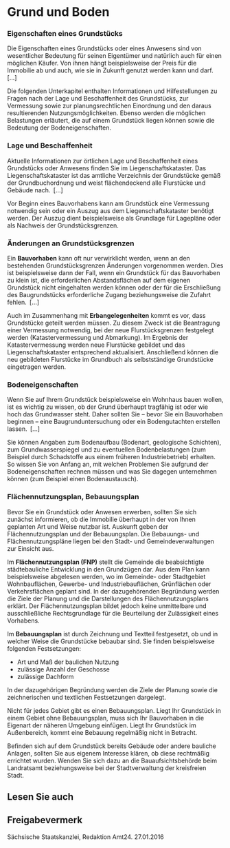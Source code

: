# Grund und Boden

### Eigenschaften eines Grundstücks

Die Eigenschaften eines Grundstücks oder eines Anwesens sind von wesentlicher Bedeutung für seinen Eigentümer und natürlich auch für einen möglichen Käufer. Von ihnen hängt beispielsweise der Preis für die Immobilie ab und auch, wie sie in Zukunft genutzt werden kann und darf. [...]

Die folgenden Unterkapitel enthalten Informationen und Hilfestellungen zu Fragen nach der Lage und Beschaffenheit des Grundstücks, zur Vermessung sowie zur planungsrechtlichen Einordnung und den daraus resultierenden Nutzungsmöglichkeiten. Ebenso werden die möglichen Belastungen erläutert, die auf einem Grundstück liegen können sowie die Bedeutung der Bodeneigenschaften.

### Lage und Beschaffenheit

Aktuelle Informationen zur örtlichen Lage und Beschaffenheit eines Grundstücks oder Anwesens finden Sie im Liegenschaftskataster. Das Liegenschaftskataster ist das amtliche Verzeichnis der Grundstücke gemäß der Grundbuchordnung und weist flächendeckend alle Flurstücke und Gebäude nach. [...]

Vor Beginn eines Bauvorhabens kann am Grundstück eine Vermessung notwendig sein oder ein Auszug aus dem Liegenschaftskataster benötigt werden. Der Auszug dient beispielsweise als Grundlage für Lagepläne oder als Nachweis der Grundstücksgrenzen.

### Änderungen an Grundstücksgrenzen

Ein **Bauvorhaben** kann oft nur verwirklicht werden, wenn an den bestehenden Grundstücksgrenzen Änderungen vorgenommen werden. Dies ist beispielsweise dann der Fall, wenn ein Grundstück für das Bauvorhaben zu klein ist, die erforderlichen Abstandsflächen auf dem eigenen Grundstück nicht eingehalten werden können oder der für die Erschließung des Baugrundstücks erforderliche Zugang beziehungsweise die Zufahrt fehlen. [...]

Auch im Zusammenhang mit **Erbangelegenheiten** kommt es vor, dass Grundstücke geteilt werden müssen. Zu diesem Zweck ist die Beantragung einer Vermessung notwendig, bei der neue Flurstücksgrenzen festgelegt werden (Katastervermessung und Abmarkung). Im Ergebnis der Katastervermessung werden neue Flurstücke gebildet und das Liegenschaftskataster entsprechend aktualisiert. Anschließend können die neu gebildeten Flurstücke im Grundbuch als selbstständige Grundstücke eingetragen werden.

### Bodeneigenschaften

Wenn Sie auf Ihrem Grundstück beispielsweise ein Wohnhaus bauen wollen, ist es wichtig zu wissen, ob der Grund überhaupt tragfähig ist oder wie hoch das Grundwasser steht. Daher sollten Sie – bevor Sie ein Bauvorhaben beginnen – eine Baugrunduntersuchung oder ein Bodengutachten erstellen lassen. [...]

Sie können Angaben zum Bodenaufbau (Bodenart, geologische Schichten), zum Grundwasserspiegel und zu eventuellen Bodenbelastungen (zum Beispiel durch Schadstoffe aus einem früheren Industriebetrieb) erhalten. So wissen Sie von Anfang an, mit welchen Problemen Sie aufgrund der Bodeneigenschaften rechnen müssen und was Sie dagegen unternehmen können (zum Beispiel einen Bodenaustausch).

### Flächennutzungsplan, Bebauungsplan

Bevor Sie ein Grundstück oder Anwesen erwerben, sollten Sie sich zunächst informieren, ob die Immobilie überhaupt in der von Ihnen geplanten Art und Weise nutzbar ist. Auskunft geben der Flächennutzungsplan und der Bebauungsplan. Die Bebauungs- und Flächennutzungspläne liegen bei den Stadt- und Gemeindeverwaltungen zur Einsicht aus.

Im **Flächennutzungsplan (FNP)** stellt die Gemeinde die beabsichtigte städtebauliche Entwicklung in den Grundzügen dar. Aus dem Plan kann beispielsweise abgelesen werden, wo im Gemeinde- oder Stadtgebiet Wohnbauflächen, Gewerbe- und Industriebauflächen, Grünflächen oder Verkehrsflächen geplant sind. In der dazugehörenden Begründung werden die Ziele der Planung und die Darstellungen des Flächennutzungsplans erklärt. Der Flächennutzungsplan bildet jedoch keine unmittelbare und ausschließliche Rechtsgrundlage für die Beurteilung der Zulässigkeit eines Vorhabens.

Im **Bebauungsplan** ist durch Zeichnung und Textteil festgesetzt, ob und in welcher Weise die Grundstücke bebaubar sind. Sie finden beispielsweise folgenden Festsetzungen:

* Art und Maß der baulichen Nutzung
* zulässige Anzahl der Geschosse
* zulässige Dachform

In der dazugehörigen Begründung werden die Ziele der Planung sowie die zeichnerischen und textlichen Festsetzungen dargelegt.

Nicht für jedes Gebiet gibt es einen Bebauungsplan. Liegt Ihr Grundstück in einem Gebiet ohne Bebauungsplan, muss sich Ihr Bauvorhaben in die Eigenart der näheren Umgebung einfügen. Liegt Ihr Grundstück im Außenbereich, kommt eine Bebauung regelmäßig nicht in Betracht.

Befinden sich auf dem Grundstück bereits Gebäude oder andere bauliche Anlagen, sollten Sie aus eigenem Interesse klären, ob diese rechtmäßig errichtet wurden. Wenden Sie sich dazu an die Bauaufsichtsbehörde beim Landratsamt beziehungsweise bei der Stadtverwaltung der kreisfreien Stadt.

## Lesen Sie auch

## Freigabevermerk

Sächsische Staatskanzlei, Redaktion Amt24. 27.01.2016
